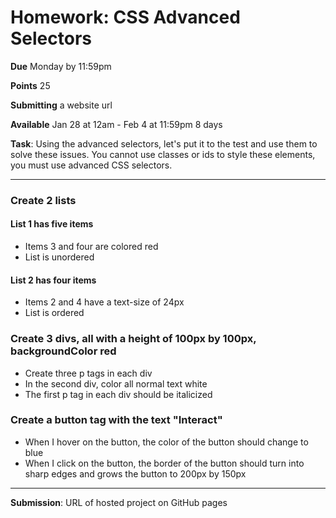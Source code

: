# Homework: CSS Advanced Selectors
**Due** Monday by 11:59pm

**Points** 25 

**Submitting** a website url 

**Available** Jan 28 at 12am - Feb 4 at 11:59pm 8 days

**Task**: Using the advanced selectors, let's put it to the test and use them to solve these issues. You cannot use classes or ids to style these elements, you must use advanced CSS selectors.

---
### Create 2 lists
#### List 1 has five items
- Items 3 and four are colored red 
- List is unordered
#### List 2 has four items
- Items 2 and 4 have a text-size of 24px
- List is ordered
### Create 3 divs, all with a height of 100px by 100px, backgroundColor red
- Create three p tags in each div
- In the second div, color all normal text white
- The first p tag in each div should be italicized
### Create a button tag with the text "Interact"
- When I hover on the button, the color of the button should change to blue
- When I click on the button, the border of the button should turn into sharp edges  and grows the button to 200px by 150px
---
**Submission**: URL of hosted project on GitHub pages